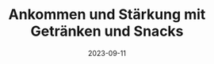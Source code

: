 ---
title: Ankommen und Stärkung mit Getränken und Snacks 
date: 2023-09-11
begin-prefix: ab
begin: 2023-09-11 18:30
end:
---